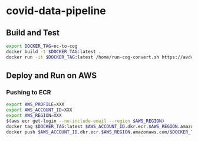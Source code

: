 # covid-data-pipeline

## Build and Test

```bash
export DOCKER_TAG=nc-to-cog
docker build -t $DOCKER_TAG:latest .
docker run -it $DOCKER_TAG:latest /home/run-cog-convert.sh https://avdc.gsfc.nasa.gov/pub/data/satellite/Aura/OMI/V03/L3/OMNO2d_HR/OMNO2d_HRM/OMI_trno2_0.10x0.10_200410_Col3_V4.nc
```

## Deploy and Run on AWS

### Pushing to ECR

```bash
export AWS_PROFILE=XXX
export AWS_ACCOUNT_ID=XXX
export AWS_REGION=XXX
$(aws ecr get-login --no-include-email --region $AWS_REGION)
docker tag $DOCKER_TAG:latest $AWS_ACCOUNT_ID.dkr.ecr.$AWS_REGION.amazonaws.com/$DOCKER_TAG:latest
docker push $AWS_ACCOUNT_ID.dkr.ecr.$AWS_REGION.amazonaws.com/$DOCKER_TAG:latest
```
